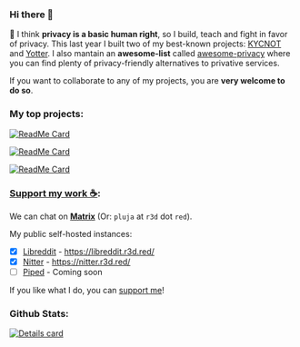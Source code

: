 ### Hi there 👋

🔭 I think **privacy is a basic human right**, so I build, teach and fight in favor of privacy. This last year I built two of my best-known projects: [KYCNOT](https://github.com/pluja/kycnot) and [Yotter](https://github.com/ytorg/yotter). I also mantain an **awesome-list** called [awesome-privacy](https://github.com/pluja/awesome-privacy) where you can find plenty of privacy-friendly alternatives to privative services.

If you want to collaborate to any of my projects, you are **very welcome to do so**. 

### My top projects:

[![ReadMe Card](https://github-readme-stats.vercel.app/api/pin/?username=pluja&repo=awesome-privacy&theme=dark)](https://github.com/pluja/awesome-privacy)

[![ReadMe Card](https://github-readme-stats.vercel.app/api/pin/?username=ytorg&repo=yotter&theme=dark)](https://github.com/ytorg/yotter)

[![ReadMe Card](https://github-readme-stats.vercel.app/api/pin/?username=pluja&repo=kycnot&theme=dark)](https://github.com/pluja/kycnot)

### [Support my work ☕](https://github.com/pluja/pluja/blob/main/SUPPORT.md):

We can chat on [**Matrix**](https://matrix.to/#/@pluja:privacytools.io) (Or: `pluja` at `r3d` dot `red`).

My public self-hosted instances:
- [x] [Libreddit](https://github.com/spikecodes/libreddit) - https://libreddit.r3d.red/
- [x] [Nitter](https://github.com/zedeus/nitter) - https://nitter.r3d.red/
- [ ] [Piped](https://github.com/TeamPiped/Piped) - Coming soon

If you like what I do, you can [support me](https://github.com/pluja/pluja/blob/main/SUPPORT.md)!

### Github Stats:

<a href="https://github.com/pluja">
    <img align="center" src="https://github-readme-stats.vercel.app/api?username=pluja&show_icons=true&theme=dark" alt="Details card" />
</a
